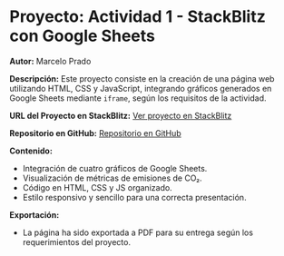 # Proyecto: Actividad 1 - StackBlitz con Google Sheets

**Autor:** Marcelo Prado

**Descripción:**
Este proyecto consiste en la creación de una página web utilizando HTML, CSS y JavaScript,
integrando gráficos generados en Google Sheets mediante `iframe`, según los requisitos de la actividad.

**URL del Proyecto en StackBlitz:**
[Ver proyecto en StackBlitz](https://stackblitz.com/~)

**Repositorio en GitHub:**
[Repositorio en GitHub](https://github.com/marcelo-prado97/actividad1-stackblitz-googlesheet)

**Contenido:**
- Integración de cuatro gráficos de Google Sheets.
- Visualización de métricas de emisiones de CO₂.
- Código en HTML, CSS y JS organizado.
- Estilo responsivo y sencillo para una correcta presentación.

**Exportación:**
- La página ha sido exportada a PDF para su entrega según los requerimientos del proyecto.
